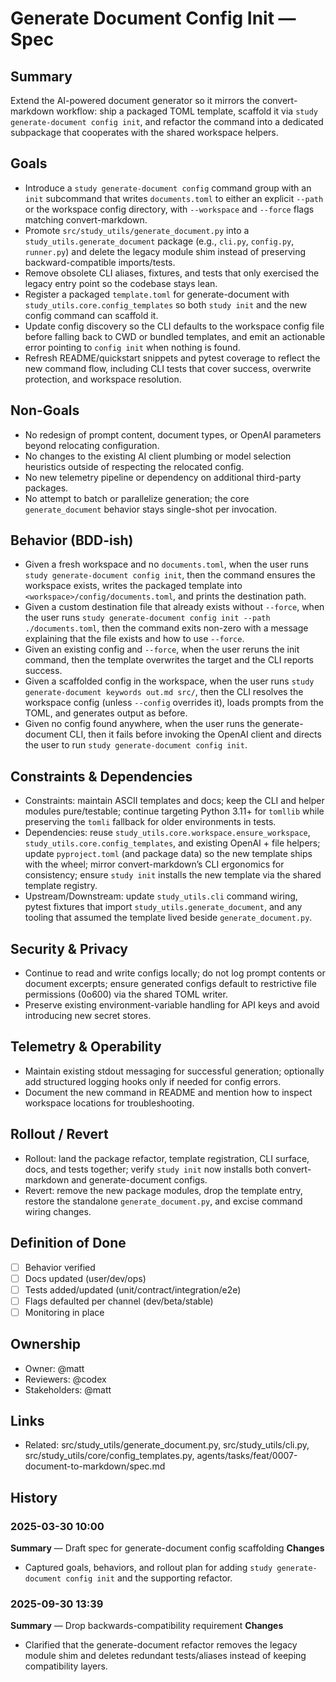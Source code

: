 # Generate Document Config Init — Spec

## Summary
Extend the AI-powered document generator so it mirrors the convert-markdown workflow: ship a packaged TOML template, scaffold it via `study generate-document config init`, and refactor the command into a dedicated subpackage that cooperates with the shared workspace helpers.

## Goals
- Introduce a `study generate-document config` command group with an `init` subcommand that writes `documents.toml` to either an explicit `--path` or the workspace config directory, with `--workspace` and `--force` flags matching convert-markdown.
- Promote `src/study_utils/generate_document.py` into a `study_utils.generate_document` package (e.g., `cli.py`, `config.py`, `runner.py`) and delete the legacy module shim instead of preserving backward-compatible imports/tests.
- Remove obsolete CLI aliases, fixtures, and tests that only exercised the legacy entry point so the codebase stays lean.
- Register a packaged `template.toml` for generate-document with `study_utils.core.config_templates` so both `study init` and the new config command can scaffold it.
- Update config discovery so the CLI defaults to the workspace config file before falling back to CWD or bundled templates, and emit an actionable error pointing to `config init` when nothing is found.
- Refresh README/quickstart snippets and pytest coverage to reflect the new command flow, including CLI tests that cover success, overwrite protection, and workspace resolution.

## Non-Goals
- No redesign of prompt content, document types, or OpenAI parameters beyond relocating configuration.
- No changes to the existing AI client plumbing or model selection heuristics outside of respecting the relocated config.
- No new telemetry pipeline or dependency on additional third-party packages.
- No attempt to batch or parallelize generation; the core `generate_document` behavior stays single-shot per invocation.

## Behavior (BDD-ish)
- Given a fresh workspace and no `documents.toml`, when the user runs `study generate-document config init`, then the command ensures the workspace exists, writes the packaged template into `<workspace>/config/documents.toml`, and prints the destination path.
- Given a custom destination file that already exists without `--force`, when the user runs `study generate-document config init --path ./documents.toml`, then the command exits non-zero with a message explaining that the file exists and how to use `--force`.
- Given an existing config and `--force`, when the user reruns the init command, then the template overwrites the target and the CLI reports success.
- Given a scaffolded config in the workspace, when the user runs `study generate-document keywords out.md src/`, then the CLI resolves the workspace config (unless `--config` overrides it), loads prompts from the TOML, and generates output as before.
- Given no config found anywhere, when the user runs the generate-document CLI, then it fails before invoking the OpenAI client and directs the user to run `study generate-document config init`.

## Constraints & Dependencies
- Constraints: maintain ASCII templates and docs; keep the CLI and helper modules pure/testable; continue targeting Python 3.11+ for `tomllib` while preserving the `tomli` fallback for older environments in tests.
- Dependencies: reuse `study_utils.core.workspace.ensure_workspace`, `study_utils.core.config_templates`, and existing OpenAI + file helpers; update `pyproject.toml` (and package data) so the new template ships with the wheel; mirror convert-markdown’s CLI ergonomics for consistency; ensure `study init` installs the new template via the shared template registry.
- Upstream/Downstream: update `study_utils.cli` command wiring, pytest fixtures that import `study_utils.generate_document`, and any tooling that assumed the template lived beside `generate_document.py`.

## Security & Privacy
- Continue to read and write configs locally; do not log prompt contents or document excerpts; ensure generated configs default to restrictive file permissions (0o600) via the shared TOML writer.
- Preserve existing environment-variable handling for API keys and avoid introducing new secret stores.

## Telemetry & Operability
- Maintain existing stdout messaging for successful generation; optionally add structured logging hooks only if needed for config errors.
- Document the new command in README and mention how to inspect workspace locations for troubleshooting.

## Rollout / Revert
- Rollout: land the package refactor, template registration, CLI surface, docs, and tests together; verify `study init` now installs both convert-markdown and generate-document configs.
- Revert: remove the new package modules, drop the template entry, restore the standalone `generate_document.py`, and excise command wiring changes.

## Definition of Done
- [ ] Behavior verified
- [ ] Docs updated (user/dev/ops)
- [ ] Tests added/updated (unit/contract/integration/e2e)
- [ ] Flags defaulted per channel (dev/beta/stable)
- [ ] Monitoring in place

## Ownership
- Owner: @matt
- Reviewers: @codex
- Stakeholders: @matt

## Links
- Related: src/study_utils/generate_document.py, src/study_utils/cli.py, src/study_utils/core/config_templates.py, agents/tasks/feat/0007-document-to-markdown/spec.md

## History
### 2025-03-30 10:00
**Summary** — Draft spec for generate-document config scaffolding
**Changes**
- Captured goals, behaviors, and rollout plan for adding `study generate-document config init` and the supporting refactor.
### 2025-09-30 13:39
**Summary** — Drop backwards-compatibility requirement
**Changes**
- Clarified that the generate-document refactor removes the legacy module shim and deletes redundant tests/aliases instead of keeping compatibility layers.
